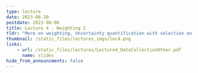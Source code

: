 ```yaml
---
type: lecture
date: 2023-08-30
postdate: 2023-08-06
title: Lecture 4 - Weighting 2
tldr: "More on weighting, Uncertainty quantification with selection on unknown covariates"
thumbnail: /static_files/lectures_imgs/lec4.png
links:
    - url: /static_files/lectures/Lecture4_DataCollectionOther.pdf
      name: slides
hide_from_announcments: false
---
```

